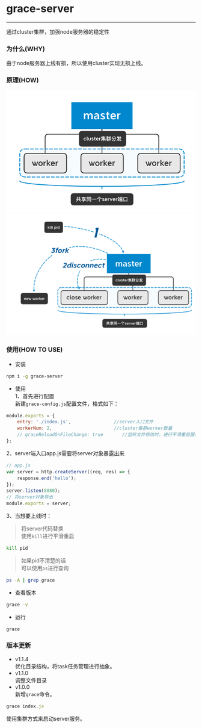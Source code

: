 # grace-server
------
通过cluster集群，加强node服务器的稳定性
### 为什么(WHY)
由于node服务器上线有损，所以使用cluster实现无损上线。
### 原理(HOW)
![img](./img/how.png)
![img](./img/how2.png)
### 使用(HOW TO USE)
- 安装
```bash
npm i -g grace-server
```
- 使用  
1、首先进行配置  
新建`grace-config.js`配置文件，格式如下：
```js
module.exports = {
    entry: './index.js',                //server入口文件
    workerNum: 2,                       //cluster集群worker数量
    // graceReloadOnFileChange: true       //监听文件修改时，进行平滑重启服务器，以后的版本中实现
};
```
2、server端入口app.js需要将server对象暴露出来
```js
// app.js
var server = http.createServer((req, res) => {
    response.end('hello');
});
server.listen(8080);
// 将server对象导出
module.exports = server;

```
3、当想要上线时：
>将server代码替换  
>使用`kill`进行平滑重启
```bash
kill pid
```
>如果pid不清楚的话  
>可以使用`ps`进行查询
```bash
ps -A | grep grace
```

- 查看版本
```bash
grace -v
```
- 运行
```bash
grace
```
### 版本更新
- v1.1.4  
优化目录结构，将task任务管理进行抽象。
- v1.1.0  
调整文件目录
- v1.0.0  
新增`grace`命令。
```js
grace index.js
```
使用集群方式来启动server服务。